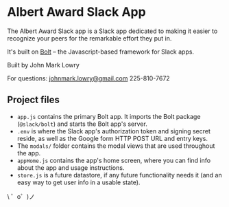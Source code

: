 Albert Award Slack App
=================

The Albert Award Slack app is a Slack app dedicated to making it easier to recognize your peers for the remarkable effort they put in.

It's built on [Bolt](https://slack.dev/bolt)  – the Javascript-based framework for Slack apps.

Built by John Mark Lowry

For questions:
johnmark.lowry@gmail.com
225-810-7672

Project files
------------

- `app.js` contains the primary Bolt app. It imports the Bolt package (`@slack/bolt`) and starts the Bolt app's server.
- `.env` is where the Slack app's authorization token and signing secret reside, as well as the Google form HTTP POST URL and entry keys.
- The `modals/` folder contains the modal views that are used throughout the app.
- `appHome.js` contains the app's home screen, where you can find info about the app and usage instructions.
- `store.js` is a future datastore, if any future functionality needs it (and an easy way to get user info in a usable state).


\ ゜o゜)ノ
